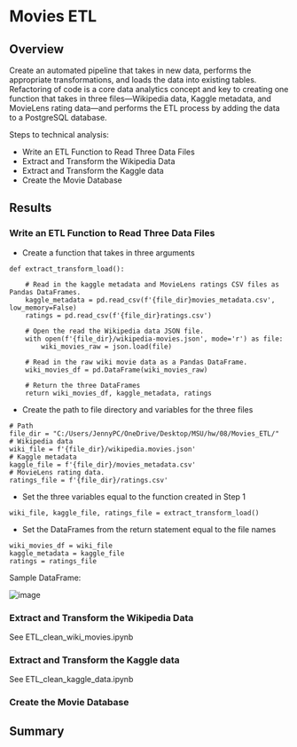 # Movies ETL

## Overview
Create an automated pipeline that takes in new data, performs the appropriate transformations, and loads the data into existing tables. Refactoring of code is a core data analytics concept and key to creating one function that takes in three files—Wikipedia data, Kaggle metadata, and MovieLens rating data—and performs the ETL process by adding the data to a PostgreSQL database.

Steps to technical analysis:
- Write an ETL Function to Read Three Data Files
- Extract and Transform the Wikipedia Data
- Extract and Transform the Kaggle data
- Create the Movie Database

## Results

### Write an ETL Function to Read Three Data Files

- Create a function that takes in three arguments

```
def extract_transform_load():
    
    # Read in the kaggle metadata and MovieLens ratings CSV files as Pandas DataFrames.
    kaggle_metadata = pd.read_csv(f'{file_dir}movies_metadata.csv', low_memory=False)
    ratings = pd.read_csv(f'{file_dir}ratings.csv')

    # Open the read the Wikipedia data JSON file.
    with open(f'{file_dir}/wikipedia-movies.json', mode='r') as file: 
        wiki_movies_raw = json.load(file)
    
    # Read in the raw wiki movie data as a Pandas DataFrame.
    wiki_movies_df = pd.DataFrame(wiki_movies_raw)
    
    # Return the three DataFrames
    return wiki_movies_df, kaggle_metadata, ratings
```

- Create the path to file directory and variables for the three files

```
# Path
file_dir = "C:/Users/JennyPC/OneDrive/Desktop/MSU/hw/08/Movies_ETL/"
# Wikipedia data
wiki_file = f'{file_dir}/wikipedia.movies.json'
# Kaggle metadata
kaggle_file = f'{file_dir}/movies_metadata.csv'
# MovieLens rating data.
ratings_file = f'{file_dir}/ratings.csv'
```

- Set the three variables equal to the function created in Step 1
```
wiki_file, kaggle_file, ratings_file = extract_transform_load()
```

- Set the DataFrames from the return statement equal to the file names
```
wiki_movies_df = wiki_file
kaggle_metadata = kaggle_file
ratings = ratings_file
```

Sample DataFrame:

![image](https://user-images.githubusercontent.com/67409852/152742511-f8310f0e-dc18-4ffe-9ef5-629a105c89a9.png)

### Extract and Transform the Wikipedia Data

See ETL_clean_wiki_movies.ipynb

### Extract and Transform the Kaggle data

See ETL_clean_kaggle_data.ipynb

### Create the Movie Database

## Summary
